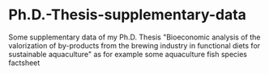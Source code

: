 # Ph.D.-Thesis-supplementary-data
Some supplementary data of my Ph.D. Thesis "Bioeconomic analysis of the valorization of by-products from the brewing industry in functional diets for sustainable aquaculture" as for example some aquaculture fish species factsheet 
